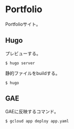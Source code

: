 # Portfolio
Portfolioサイト。

## Hugo

プレビューする。

`$ hugo server`

静的ファイルをbuildする。

`$ hugo`

## GAE

GAEに反映するコマンド。

`$ gcloud app deploy app.yaml`
